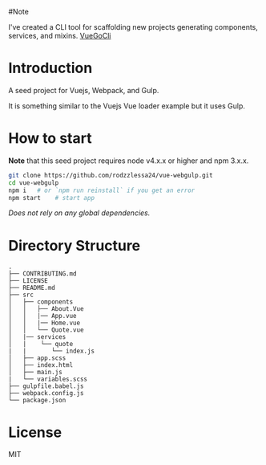 #Note

I've created a CLI tool for scaffolding new projects generating components, services, and mixins. [VueGoCli](https://github.com/rodzzlessa24/vue-go-cli)

# Introduction

A seed project for Vuejs, Webpack, and Gulp.

It is something similar to the Vuejs Vue loader example but it uses Gulp.

# How to start

**Note** that this seed project requires node v4.x.x or higher and npm 3.x.x.

```bash
git clone https://github.com/rodzzlessa24/vue-webgulp.git
cd vue-webgulp
npm i   # or `npm run reinstall` if you get an error
npm start    # start app
```
_Does not rely on any global dependencies._

# Directory Structure

```
.
├── CONTRIBUTING.md
├── LICENSE
├── README.md
├── src
│   ├── components
│   │   ├── About.Vue
│   │   |── App.vue
│   │   |── Home.vue
│   │   └── Quote.vue
│   |── services
│   |    └── quote
|   |       └── index.js
│   ├── app.scss
│   ├── index.html
│   ├── main.js
|   └── variables.scss
├── gulpfile.babel.js
├── webpack.config.js
└── package.json
```

# License

MIT
